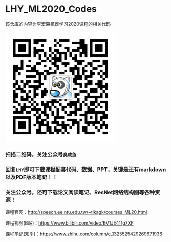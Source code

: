 # LHY_ML2020_Codes
该仓库的内容为李宏毅机器学习2020课程的相关代码

![wechat_qrcode](./wechat_qrcode.jpg)

### 扫描二维码，关注公众号`臭咸鱼`
### 回复`LHY`即可下载课程配套代码、数据、PPT，关键是还有markdown以及PDF版本笔记！！
### 关注公众号，还可下载论文阅读笔记、ResNet网络结构图等各种资源！

课程官网：http://speech.ee.ntu.edu.tw/~tlkagk/courses_ML20.html

课程视频(B站)：https://www.bilibili.com/video/BV1JE411g7XF

课程笔记(知乎)：https://www.zhihu.com/column/c_1325525429269671936
